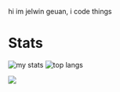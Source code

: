 hi im jelwin geuan, i code things


# Stats
<img alt="my stats" src="https://github-readme-stats.vercel.app/api?username=jelwingeuan&show_icons=true&theme=dark"/>

<img alt="top langs" src="https://github-readme-stats.vercel.app/api/top-langs/?username=jelwingeuan&theme=dark"/>

![](https://github-readme-streak-stats.herokuapp.com/?user=jelwingeuan&theme=dark&hide_border=false)

